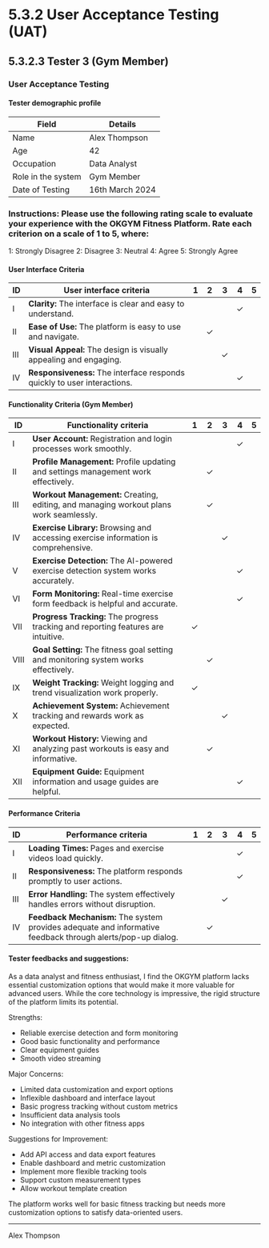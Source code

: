 # 5.3.2 User Acceptance Testing (UAT)

## 5.3.2.3 Tester 3 (Gym Member)

### User Acceptance Testing

#### Tester demographic profile
| Field              | Details                |
|-------------------|------------------------|
| Name              | Alex Thompson          |
| Age               | 42                     |
| Occupation        | Data Analyst           |
| Role in the system| Gym Member            |
| Date of Testing   | 16th March 2024       |

### Instructions: Please use the following rating scale to evaluate your experience with the OKGYM Fitness Platform. Rate each criterion on a scale of 1 to 5, where:

1: Strongly Disagree
2: Disagree
3: Neutral
4: Agree
5: Strongly Agree

#### User Interface Criteria
| ID | User interface criteria | 1 | 2 | 3 | 4 | 5 |
|----|------------------------|---|---|---|---|---|
| I  | **Clarity:** The interface is clear and easy to understand. | | | |✓| |
| II | **Ease of Use:** The platform is easy to use and navigate. | |✓| | | |
| III| **Visual Appeal:** The design is visually appealing and engaging. | | |✓| | |
| IV | **Responsiveness:** The interface responds quickly to user interactions. | | | |✓| |

#### Functionality Criteria (Gym Member)
| ID | Functionality criteria | 1 | 2 | 3 | 4 | 5 |
|----|----------------------|---|---|---|---|---|
| I  | **User Account:** Registration and login processes work smoothly. | | | |✓| |
| II | **Profile Management:** Profile updating and settings management work effectively. | |✓| | | |
| III| **Workout Management:** Creating, editing, and managing workout plans work seamlessly. | |✓| | | |
| IV | **Exercise Library:** Browsing and accessing exercise information is comprehensive. | | |✓| | |
| V  | **Exercise Detection:** The AI-powered exercise detection system works accurately. | | | |✓| |
| VI | **Form Monitoring:** Real-time exercise form feedback is helpful and accurate. | | | |✓| |
| VII| **Progress Tracking:** The progress tracking and reporting features are intuitive. |✓| | | | |
| VIII| **Goal Setting:** The fitness goal setting and monitoring system works effectively. | |✓| | | |
| IX | **Weight Tracking:** Weight logging and trend visualization work properly. |✓| | | | |
| X  | **Achievement System:** Achievement tracking and rewards work as expected. | | |✓| | |
| XI | **Workout History:** Viewing and analyzing past workouts is easy and informative. | |✓| | | |
| XII| **Equipment Guide:** Equipment information and usage guides are helpful. | | | |✓| |

#### Performance Criteria
| ID | Performance criteria | 1 | 2 | 3 | 4 | 5 |
|----|---------------------|---|---|---|---|---|
| I  | **Loading Times:** Pages and exercise videos load quickly. | | | |✓| |
| II | **Responsiveness:** The platform responds promptly to user actions. | | | |✓| |
| III| **Error Handling:** The system effectively handles errors without disruption. | | |✓| | |
| IV | **Feedback Mechanism:** The system provides adequate and informative feedback through alerts/pop-up dialog. | |✓| | | |

#### Tester feedbacks and suggestions:
As a data analyst and fitness enthusiast, I find the OKGYM platform lacks essential customization options that would make it more valuable for advanced users. While the core technology is impressive, the rigid structure of the platform limits its potential.

Strengths:
- Reliable exercise detection and form monitoring
- Good basic functionality and performance
- Clear equipment guides
- Smooth video streaming

Major Concerns:
- Limited data customization and export options
- Inflexible dashboard and interface layout
- Basic progress tracking without custom metrics
- Insufficient data analysis tools
- No integration with other fitness apps

Suggestions for Improvement:
- Add API access and data export features
- Enable dashboard and metric customization
- Implement more flexible tracking tools
- Support custom measurement types
- Allow workout template creation

The platform works well for basic fitness tracking but needs more customization options to satisfy data-oriented users.

___________________
Alex Thompson 